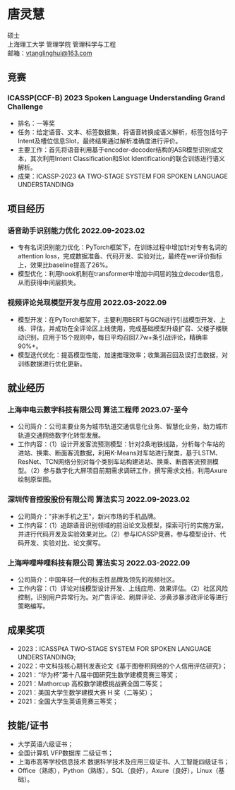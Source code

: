 # 唐灵慧
硕士   
上海理工大学 管理学院 管理科学与工程   
邮箱：vtanglinghui@163.com    

## 竞赛
### ICASSP(CCF-B) 2023 Spoken Language Understanding Grand Challenge
- 排名：一等奖
- 任务：给定语音、文本、标签数据集，将语音转换成语义解析，标签包括句子Intent及槽位信息Slot，最终结果通过解析准确度进行评价。
- 主要工作：首先将语音利用基于encoder-decoder结构的ASR模型识别成文本，其次利用Intent Classification和Slot Identification的联合训练进行语义解析。
- 成果：ICASSP-2023 《A TWO-STAGE SYSTEM FOR SPOKEN LANGUAGE UNDERSTANDING》

## 项目经历
### 语音助手识别能力优化 2022.09-2023.02
- 专有名词识别能力优化：PyTorch框架下，在训练过程中增加针对专有名词的attention loss，完成数据准备、代码开发、实验对比，最终在wer评价指标上，效果比baseline提高了26%。 
- 模型优化：利用hook机制在transformer中增加中间层的独立decoder信息，从而获得中间层损失。

### 视频评论兑现模型开发与应用 2022.03-2022.09
- 模型开发：在PyTorch框架下，主要利用BERT与GCN进行引战模型开发、上线、评估，并成功在全评论区上线使用，完成基础模型升级扩召、父楼子楼联动识别，应用于15个规则中，每日平均召回7.7w+条引战评论，精确率90%+。
- 模型迭代优化：提高模型性能，加速推理效率；收集漏召回及误打击数据，对训练数据进行优化更新。

## 就业经历
### 上海申电云数字科技有限公司 算法工程师 2023.07-至今
- 公司简介：公司主要业务为城市轨道交通信息化业务、智慧化业务，助力城市轨道交通网络数字化转型发展。
- 工作内容：（1）设计开发客流预测模型：针对2条地铁线路，分析每个车站的进站、换乘、断面客流数据，利用K-Means对车站进行聚类，基于LSTM、ResNet、TCN网络分别对每个类别车站构建进站、换乘、断面客流预测模型。（2）参与数字化大屏项目前期需求调研工作，撰写需求文档，利用Axure绘制原型图。

### 深圳传音控股股份有限公司 算法实习 2022.09-2023.02
- 公司简介："非洲手机之王"，新兴市场的手机品牌。
- 工作内容：（1）追踪语音识别领域的前沿论文及模型，探索可行的实施方案，并进行代码开发及实验效果对比。（2）参与ICASSP竞赛，参与模型设计、代码开发、实验对比、论文撰写。

### 上海哔哩哔哩科技有限公司 算法实习 2022.03-2022.09
- 公司简介：中国年轻一代的标志性品牌及领先的视频社区。
- 工作内容：（1）评论对线模型设计开发、上线应用、效果评估。（2）社区风险控制，识别用户异常行为。对广告评论、刷屏评论、涉黄涉暴涉政评论等进行策略编写。

## 成果奖项
- 2023：ICASSP《A TWO-STAGE SYSTEM FOR SPOKEN LANGUAGE UNDERSTANDING》;
- 2022：中文科技核心期刊发表论文《基于图卷积网络的个人信用评估研究》；
- 2021：“华为杯”第十八届中国研究生数学建模竞赛三等奖；
- 2021：Mathorcup 高校数学建模挑战赛全国二等奖； 
- 2021：美国大学生数学建模大赛 H 奖（二等奖）；
- 2021：全国大学生英语竞赛三等奖；

## 技能/证书
- 大学英语六级证书；
- 全国计算机 VFP数据库 二级证书；
- 上海市高等学校信息技术 数据科学技术及应用三级证书、人工智能四级证书； 
- Office（熟练），Python（熟练），SQL（良好），Axure（良好），Linux（基础）。
